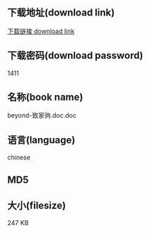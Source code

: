 ## 下载地址(download link)
[下载链接 download link](https://voluble-croquembouche-d321dc.netlify.app/?s=beyond-%E8%87%B4%E5%AE%B6%E9%A9%B9.doc)

## 下载密码(download password)
1411

## 名称(book name)
beyond-致家驹.doc.doc

## 语言(language)
chinese

## MD5


## 大小(filesize)
247 KB
